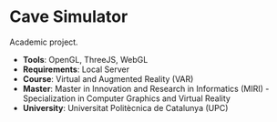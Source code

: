 # Cave Simulator
Academic project.
- **Tools**: OpenGL, ThreeJS, WebGL
- **Requirements**: Local Server
- **Course**: Virtual and Augmented Reality (VAR)
- **Master**: Master in Innovation and Research in Informatics (MIRI) - Specialization in Computer Graphics and Virtual Reality
- **University**: Universitat Politècnica de Catalunya (UPC)

